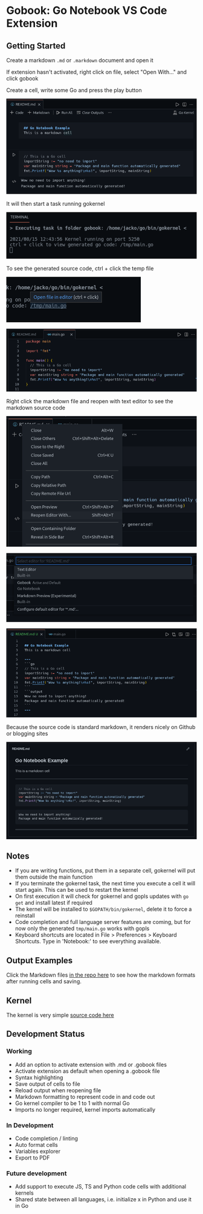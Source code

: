 
# Gobook: Go Notebook VS Code Extension

## Getting Started
Create a markdown `.md` or `.markdown` document and open it

If extension hasn't activated, right click on file, select "Open With..." and click gobook

Create a cell, write some Go and press the play button

![gobookExample](images/r1.png)

It will then start a task running gokernel

![task](images/r2.png)

To see the generated source code, ctrl + click the temp file

![ctrlClick](images/r3.png)

![sourceCode](images/r4.png)

Right click the markdown file and reopen with text editor to see the markdown source code

![repopen with](images/reopen.png)

![reopen2](images/reopen2.png)

![github](images/r5.png)

Because the source code is standard markdown, it renders nicely on Github or blogging sites

![github](images/r6.png)

## Notes
- If you are writing functions, put them in a separate cell, gokernel will put them outside the main function
- If you terminate the gokernel task, the next time you execute a cell it will start again. This can be used to restart the kernel
- On first execution it will check for gokernel and gopls updates with `go get` and install latest if required
- The kernel will be installed to `$GOPATH/bin/gokernel`, delete it to force a reinstall
- Code completion and full language server features are coming, but for now only the generated `tmp/main.go` works with gopls
- Keyboard shortcuts are located in File > Preferences > Keyboard Shortcuts. Type in 'Notebook:' to see everything available.

## Output Examples
Click the Markdown files [in the repo here](https://github.com/gobookdev/gobook-examples) to see how the markdown formats after running cells and saving.

## Kernel
The kernel is very simple [source code here](https://github.com/gobookdev/gokernel) 

## Development Status
### Working
- Add an option to activate extension with .md or .gobook files
- Activate extension as default when opening a .gobook file
- Syntax highlighting
- Save output of cells to file
- Reload output when reopening file
- Markdown formatting to represent code in and code out 
- Go kernel compiler to be 1 to 1 with normal Go
- Imports no longer required, kernel imports automatically

### In Development 
- Code completion / linting
- Auto format cells
- Variables explorer
- Export to PDF

### Future development
- Add support to execute JS, TS and Python code cells with additional kernels
- Shared state between all languages, i.e. initialize x in Python and use it in Go
